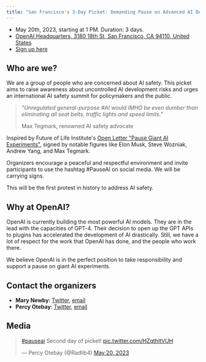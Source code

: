 ```yaml
---
title: "San Francisco's 3-Day Picket: Demanding Pause on Advanced AI Development Near OpenAI"
---
```


<script>
    import WidgetConsent from '$lib/components/widget-consent/WidgetConsent.svelte'
</script>

- May 20th, 2023, starting at 1 PM. Duration: 3 days.
- [OpenAI Headquarters, 3180 18th St, San Francisco, CA 94110, United States](https://goo.gl/maps/8mEdEwRhp1UyoTJi8?coh=178571&entry=tt)
- [Sign up here](/join)

## Who are we?

We are a group of people who are concerned about AI safety. This picket aims to raise awareness about uncontrolled AI development risks and urges an international AI safety summit for policymakers and the public.

> _"Unregulated general-purpose #AI would IMHO be even dumber than eliminating all seat belts, traffic lights and speed limits."_
>
> Max Tegmark, renowned AI safety advocate

Inspired by Future of Life Institute's [Open Letter "Pause Giant AI Experiments"](https://futureoflife.org/open-letter/pause-giant-ai-experiments/), signed by notable figures like Elon Musk, Steve Wozniak, Andrew Yang, and Max Tegmark.

Organizers encourage a peaceful and respectful environment and invite participants to use the hashtag #PauseAI on social media. We will be carrying signs.

This will be the first protest in history to address AI safety.

## Why at OpenAI?

OpenAI is currently building the most powerful AI models.
They are in the lead with the capacities of GPT-4.
Their decision to open up the GPT APIs to plugins has accelerated the development of AI drastically.
Still, we have a lot of respect for the work that OpenAI has done, and the people who work there.

We believe OpenAI is in the perfect position to take responsibility and support a pause on giant AI experiments.

## Contact the organizers

- **Mary Newby**: [Twitter](https://twitter.com/sisyphusunc), [email](mailto:sisyphus.unc@gmail.com)
- **Percy Otebay**: [Twitter](https://twitter.com/Radlib4), [email](mailto:persiutebay@gmail.com)

## Media

<WidgetConsent>
<div>
<blockquote class="twitter-tweet"><p lang="en" dir="ltr"><a href="https://twitter.com/hashtag/pauseai?src=hash&amp;ref_src=twsrc%5Etfw">#pauseai</a> Second day of picket! <a href="https://t.co/HZqthItVUH">pic.twitter.com/HZqthItVUH</a></p>&mdash; Percy Otebay (@Radlib4) <a href="https://twitter.com/Radlib4/status/1660027527753236481?ref_src=twsrc%5Etfw">May 20, 2023</a></blockquote> <script async src="https://platform.twitter.com/widgets.js" charset="utf-8"></script>
</div>
</WidgetConsent>
